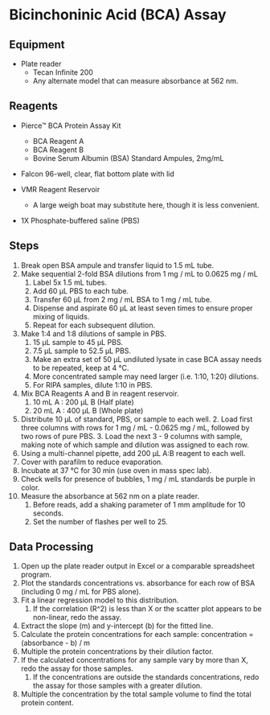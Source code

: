 # Bicinchoninic Acid (BCA) Assay

## Equipment

* Plate reader
    * Tecan Infinite 200
    * Any alternate model that can measure absorbance at 562 nm.

## Reagents

* Pierce™ BCA Protein Assay Kit
    * BCA Reagent A
    * BCA Reagent B
    * Bovine Serum Albumin (BSA) Standard Ampules, 2mg/mL

* Falcon 96-well, clear, flat bottom plate with lid

* VMR Reagent Reservoir
    * A large weigh boat may substitute here, though it is less convenient.

* 1X Phosphate-buffered saline (PBS)

## Steps

1. Break open BSA ampule and transfer liquid to 1.5 mL tube.
2. Make sequential 2-fold BSA dilutions from 1 mg / mL to 0.0625 mg / mL
    1. Label 5x 1.5 mL tubes.
    2. Add 60 μL PBS to each tube.
    3. Transfer 60 μL from 2 mg / mL BSA to 1 mg / mL tube.
    4. Dispense and aspirate 60 μL at least seven times to ensure proper mixing
       of liquids.
    5. Repeat for each subsequent dilution.
3. Make 1:4 and 1:8 dilutions of sample in PBS.
    1. 15 μL sample to 45 μL PBS.
    2. 7.5 μL sample to 52.5 μL PBS.
    3. Make an extra set of 50 μL undiluted lysate in case BCA assay needs to be
       repeated, keep at 4 °C.
    4. More concentrated sample may need larger (i.e. 1:10, 1:20) dilutions.
    5. For RIPA samples, dilute 1:10 in PBS.
4. Mix BCA Reagents A and B in reagent reservoir.
    1. 10 mL A : 200 μL B (Half plate)
    2. 20 mL A : 400 μL B (Whole plate)
5. Distribute 10 μL of standard, PBS, or sample to each well.
    2. Load first three columns with rows for 1 mg / mL - 0.0625 mg / mL,
       followed by two rows of pure PBS.
    3. Load the next 3 - 9 columns with sample, making note of which sample and
       dilution was assigned to each row.
6. Using a multi-channel pipette, add 200 μL A:B reagent to each well.
7. Cover with parafilm to reduce evaporation.
8. Incubate at 37 °C for 30 min (use oven in mass spec lab).
9. Check wells for presence of bubbles, 1 mg / mL standards be purple in color.
10. Measure the absorbance at 562 nm on a plate reader.
    1. Before reads, add a shaking parameter of 1 mm amplitude for 10 seconds.
    2. Set the number of flashes per well to 25.

## Data Processing

1. Open up the plate reader output in Excel or a comparable spreadsheet program.
2. Plot the standards concentrations vs. absorbance for each row of BSA
   (including 0 mg / mL for PBS alone).
3. Fit a linear regression model to this distribution.
    1. If the correlation (R^2) is less than X or the scatter plot appears to be
       non-linear, redo the assay.
4. Extract the slope (m) and y-intercept (b) for the fitted line.
5. Calculate the protein concentrations for each sample:
   concentration = (absorbance - b) / m
6. Multiple the protein concentrations by their dilution factor.
7. If the calculated concentrations for any sample vary by more than X, redo the
   assay for those samples.
   1. If the concentrations are outside the standards concentrations, redo the
      assay for those samples with a greater dilution.
8. Multiple the concentration by the total sample volume to find the total
   protein content.
